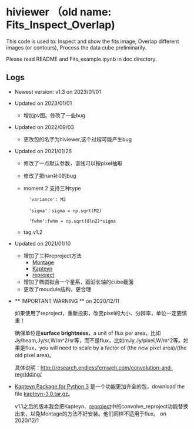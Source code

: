 #  hiviewer （old name: Fits_Inspect_Overlap)

This code is used to: Inspect and show the fits image,  Overlap different images (or contours), Process the data cube preliminarily.

Please read README and Fits_example.ipynb in doc directory.

## Logs

* Newest version: v1.3 on 2023/01/01
* Updated on 2023/01/01
    * 增加pv图。修改了一些bug

* Updated on 2022/09/03
    * 更改包的名字为hiviewer,这个过程可能产生bug

* Updated on 2021/01/26
    * 修改了一点默认参数，谱线可以按pixel抽取
    * 修改了把nan补0的bug
    * moment 2 支持三种type

            'variance': M2

            'sigma'：sigma = np.sqrt(M2)
            
            'fwhm':fwhm = np.sqrt(8ln2)*sigma
    * tag v1.2

* Updated on 2021/01/10
    * 增加了三种reproject方法
        * [Montage](https://montage-wrapper.readthedocs.io/en/latest/)
        * [Kapteyn](https://www.astro.rug.nl/software/kapteyn/maputilstutorial.html#re-projections-and-image-overlays)
        * [reproject](https://reproject.readthedocs.io/en/stable/celestial.html#adaptive-resampling)
    * 增加了椭圆拟合一个星系，画沿长轴的cube截面
    * 更改了moudule结构，更合理
    
* ** IMPORTANT WARNING **   on 2020/12/11
    
    如果使用了reproject，重新投影，改变pixel的大小、分辨率，单位一定要慎重！

    确保单位是**surface brightness**，a unit of flux per area，比如Jy/beam,Jy/sr,W/m^2/sr等，而不是flux，比如mJy,Jy/pixel,W/m^2等。如果是flux，you will need to scale by a factor of  (the new pixel area)/(the old pixel area)。

    具体说明：http://research.endlessfernweh.com/convolution-and-regridding/  

* [Kapteyn Package for Python 3](https://www.astro.rug.nl/software/kapteyn/index.html) 是一个功能更加齐全的包，download the file [kapteyn-3.0.tar.gz](https://www.astro.rug.nl/software/kapteyn/kapteyn-3.0.tar.gz)。

    v1.1之后的版本我会把Kapteyn、[reproject](https://reproject.readthedocs.io/en/stable/celestial.html#adaptive-resampling)中的convolve_reproject功能替换出来，以免Montage的方法不好安装。他们同样不适用于flux。 on 2020/12/1

